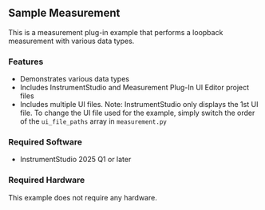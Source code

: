 ## Sample Measurement

This is a measurement plug-in example that performs a loopback measurement with
various data types.

### Features

- Demonstrates various data types
- Includes InstrumentStudio and Measurement Plug-In UI Editor project files
- Includes multiple UI files. Note: InstrumentStudio only displays the 1st UI
  file. To change the UI file used for the example, simply switch the order of
  the `ui_file_paths` array in `measurement.py`

### Required Software

- InstrumentStudio 2025 Q1 or later

### Required Hardware

This example does not require any hardware.
